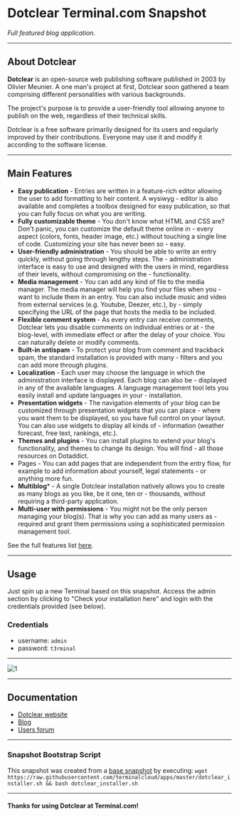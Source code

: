 # **Dotclear** Terminal.com Snapshot

*Full featured blog application.*

---

## About Dotclear

**Dotclear** is an open-source web publishing software published in 2003 by Olivier Meunier. A one man's project at first, Dotclear soon gathered a team comprising different personalities with various backgrounds.

The project's purpose is to provide a user-friendly tool allowing anyone to publish on the web, regardless of their technical skills.

Dotclear is a free software primarily designed for its users and regularly improved by their contributions. Everyone may use it and modify it according to the software license.

---

## Main Features

- **Easy publication** - Entries are written in a feature-rich editor allowing the user to add formatting to heir content. A wysiwyg - editor is also available and completes a toolbox designed for easy publication, so that you can fully focus on what you are writing.
- **Fully customizable theme** - You don't know what HTML and CSS are? Don't panic, you can customize the default theme online in - every aspect (colors, fonts, header image, etc.) without touching a single line of code. Customizing your site has never been so - easy.
- **User-friendly administration** - You should be able to write an entry quickly, without going through lengthy steps. The - administration interface is easy to use and designed with the users in mind, regardless of their levels, without compromising on the - functionality.
- **Media management** - You can add any kind of file to the media manager. The media manager will help you find your files when you - want to include them in an entry. You can also include music and video from external services (e.g. Youtube, Deezer, etc.), by - simply specifying the URL of the page that hosts the media to be included.
- **Flexible comment system** - As every entry can receive comments, Dotclear lets you disable comments on individual entries or at - the blog-level, with immediate effect or after the delay of your choice. You can naturally delete or modify comments.
- **Built-in antispam** - To protect your blog from comment and trackback spam, the standard installation is provided with many - filters and you can add more through plugins.
- **Localization** - Each user may choose the language in which the administration interface is displayed. Each blog can also be - displayed in any of the available languages. A language management tool lets you easily install and update languages in your - installation.
- **Presentation widgets** - The navigation elements of your blog can be customized through presentation widgets that you can place - where you want them to be displayed, so you have full control on your layout. You can also use widgets to display all kinds of - information (weather forecast, free text, rankings, etc.).
- **Themes and plugins** - You can install plugins to extend your blog's functionality, and themes to change its design. You will find - all those resources on Dotaddict.
- Pages - You can add pages that are independent from the entry flow, for example to add information about yourself, legal statements - or anything more fun.
- **Multiblog*** - A single Dotclear installation natively allows you to create as many blogs as you like, be it one, ten or - thousands, without requiring a third-party application.
- **Multi-user with permissions** - You might not be the only person managing your blog(s). That is why you can add as many users as - required and grant them permissions using a sophisticated permission management tool.

See the full features list [here](http://dotclear.org/about#features).

---

## Usage

Just spin up a new Terminal based on this snapshot. Access the admin section by clicking to "Check your installation here" and login with the credentials provided (see below).

### Credentials

- username: `admin`
- password: `t3rminal`

---

![1](http://i.imgur.com/6vA5ugf.png)

---

## Documentation

- [Dotclear website](http://dotclear.org/)
- [Blog](http://dotclear.org/blog/)
- [Users forum](http://dotclear.org/forum/)

---

### Snapshot Bootstrap Script

This snapshot was created from a [base snapshot](https://www.terminal.com/tiny/FzpHiTXG1K) by executing:
`wget https://raw.githubusercontent.com/terminalcloud/apps/master/dotclear_installer.sh && bash dotclear_installer.sh`

---

#### Thanks for using Dotclear at Terminal.com!
